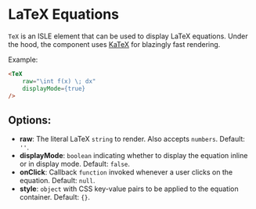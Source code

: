 # LaTeX Equations

`TeX` is an ISLE element that can be used to display LaTeX equations. Under the hood, the component uses [KaTeX](https://github.com/Khan/KaTeX) for blazingly fast rendering.

Example:

``` html
<TeX
    raw="\int f(x) \; dx"
    displayMode={true}
/>
```

## Options:

* __raw__: The literal LaTeX `string` to render. Also accepts `numbers`. Default: `''`.
* __displayMode__: `boolean` indicating whether to display the equation inline or in display mode. Default: `false`.
* __onClick__: Callback `function` invoked whenever a user clicks on the equation. Default: `null`.
* __style__: `object` with CSS key-value pairs to be applied to the equation container. Default: `{}`.

